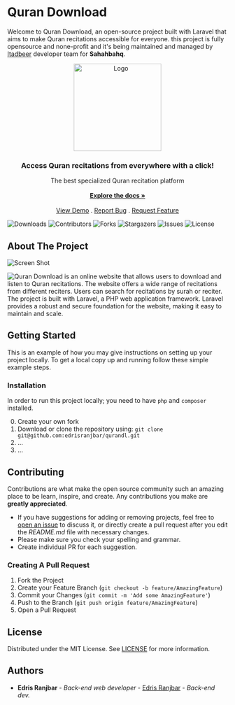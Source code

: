 # Quran Download
Welcome to Quran Download, an open-source project built with Laravel that aims to make Quran recitations accessible for everyone.
this project is fully opensource and none-profit and it's being maintained and managed by [Itadbeer](!https://itadbeer.com) developer team for **Sahahbahq**.

<p align="center">
  <a href="https://github.com/edrisranjbar/qurandl">
    <img src="http://qurandl.com/wp-content/uploads/2023/03/qurandl.png" alt="Logo" width="200px">
  </a>

  <h3 align="center">Access Quran recitations from everywhere with a click!</h3>

  <p align="center">
    The best specialized Quran recitation platform
    <br/>
    <br/>
    <a href="https://github.com/edrisranjbar/qurandl"><strong>Explore the docs »</strong></a>
    <br/>
    <br/>
    <a href="https://github.com/edrisranjbar/qurandl">View Demo</a>
    .
    <a href="https://github.com/edrisranjbar/qurandl/issues">Report Bug</a>
    .
    <a href="https://github.com/edrisranjbar/qurandl/issues">Request Feature</a>
  </p>
</p>

![Downloads](https://img.shields.io/github/downloads/edrisranjbar/qurandl/total) ![Contributors](https://img.shields.io/github/contributors/edrisranjbar/qurandl?color=dark-green) ![Forks](https://img.shields.io/github/forks/edrisranjbar/qurandl?style=social) ![Stargazers](https://img.shields.io/github/stars/edrisranjbar/qurandl?style=social) ![Issues](https://img.shields.io/github/issues/edrisranjbar/qurandl) ![License](https://img.shields.io/github/license/edrisranjbar/qurandl) 

## About The Project

![Screen Shot](images/screenshot.png)

![Quran Download](https://qurandl.com) is an online website that allows users to download and listen to Quran recitations. The website offers a wide range of recitations from different reciters. Users can search for recitations by surah or reciter.
The project is built with Laravel, a PHP web application framework. Laravel provides a robust and secure foundation for the website, making it easy to maintain and scale.

## Getting Started
This is an example of how you may give instructions on setting up your project locally.
To get a local copy up and running follow these simple example steps.

### Installation
In order to run this project locally; you need to have `php` and `composer` installed.

0. Create your own fork
1. Download or clone the repository using: `git clone git@github.com:edrisranjbar/qurandl.git`
2. ...
3. ...

## Contributing
Contributions are what make the open source community such an amazing place to be learn, inspire, and create. Any contributions you make are **greatly appreciated**.
* If you have suggestions for adding or removing projects, feel free to [open an issue](https://github.com/edrisranjbar/qurandl/issues/new) to discuss it, or directly create a pull request after you edit the *README.md* file with necessary changes.
* Please make sure you check your spelling and grammar.
* Create individual PR for each suggestion.

### Creating A Pull Request

1. Fork the Project
2. Create your Feature Branch (`git checkout -b feature/AmazingFeature`)
3. Commit your Changes (`git commit -m 'Add some AmazingFeature'`)
4. Push to the Branch (`git push origin feature/AmazingFeature`)
5. Open a Pull Request

## License

Distributed under the MIT License. See [LICENSE](https://github.com/edrisranjbar/qurandl/blob/main/LICENSE.md) for more information.

## Authors

* **Edris Ranjbar** - *Back-end web developer* - [Edris Ranjbar](https://github.com/edrisranjbar) - *Back-end dev.*